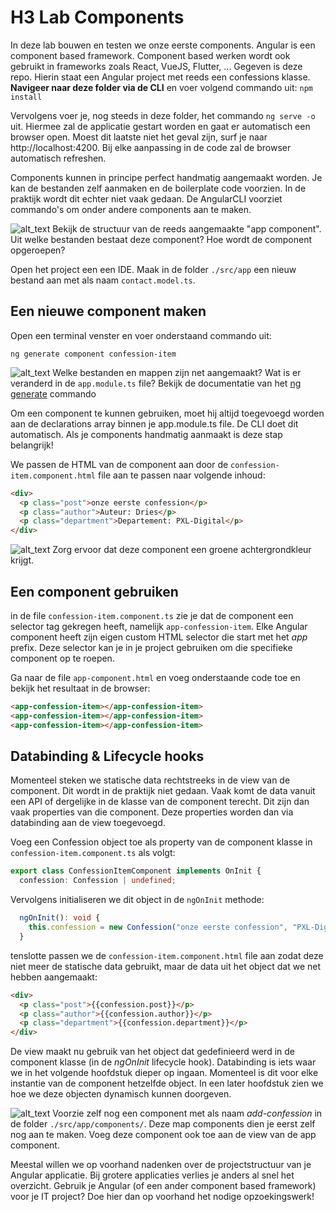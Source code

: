 # H3 Lab Components
In deze lab bouwen en testen we onze eerste components. Angular is een component based framework. Component based werken wordt ook gebruikt in frameworks zoals React, VueJS, Flutter, ... Gegeven is deze repo. Hierin staat een Angular project met reeds een confessions klasse. **Navigeer naar deze folder via de CLI** en voer volgend commando uit: ```npm install```
 
Vervolgens voer je, nog steeds in deze folder, het commando ```ng serve -o``` uit. Hiermee zal de applicatie gestart worden en gaat er automatisch een browser open. Moest dit laatste niet het geval zijn, surf je naar http://localhost:4200. Bij elke aanpassing in de code zal de browser automatisch refreshen.

Components kunnen in principe perfect handmatig aangemaakt worden. Je kan de bestanden zelf aanmaken en de boilerplate code voorzien. In de praktijk wordt dit echter niet vaak gedaan. De AngularCLI voorziet commando's om onder andere components aan te maken.

![alt_text](https://i.imgur.com/TT9FcyW.png "image_tooltip") Bekijk de structuur van de reeds aangemaakte "app component". Uit welke bestanden bestaat deze component? Hoe wordt de component opgeroepen?

Open het project een een IDE. Maak in de folder ```./src/app``` een nieuw bestand aan met als naam ```contact.model.ts```. 

## Een nieuwe component maken
Open een terminal venster en voer onderstaand commando uit:
```
ng generate component confession-item
```

![alt_text](https://i.imgur.com/TT9FcyW.png "image_tooltip") Welke bestanden en mappen zijn net aangemaakt? Wat is er veranderd in de ```app.module.ts``` file? Bekijk de documentatie van het [ng generate](https://angular.io/cli/generate) commando

Om een component te kunnen gebruiken, moet hij altijd toegevoegd worden aan de 
declarations array binnen je app.module.ts file. De CLI doet dit 
automatisch. Als je components handmatig aanmaakt is deze stap belangrijk!

We passen de HTML van de component aan door de ```confession-item.component.html``` file aan te passen naar volgende inhoud:
```html
<div>
  <p class="post">onze eerste confession</p>
  <p class="author">Auteur: Dries</p>
  <p class="department">Departement: PXL-Digital</p>
</div>
```

![alt_text](https://i.imgur.com/TT9FcyW.png "image_tooltip") Zorg ervoor dat deze component een groene achtergrondkleur krijgt.

## Een component gebruiken
in de file ```confession-item.component.ts``` zie je dat de component een selector tag gekregen heeft, namelijk ```app-confession-item```. Elke Angular component heeft zijn eigen custom HTML selector die start met het *app* prefix. Deze selector kan je in je project gebruiken om die specifieke component op te roepen. 

Ga naar de file ```app-component.html``` en voeg onderstaande code toe en bekijk het resultaat in de browser:
```html
<app-confession-item></app-confession-item>
<app-confession-item></app-confession-item>
<app-confession-item></app-confession-item>
```

## Databinding & Lifecycle hooks
Momenteel steken we statische data rechtstreeks in de view van de component. Dit wordt in de praktijk niet gedaan. Vaak komt de data vanuit een API of dergelijke in de klasse van de component terecht. Dit zijn dan vaak properties van die component. Deze properties worden dan via databinding aan de view toegevoegd.

Voeg een Confession object toe als property van de component klasse in ```confession-item.component.ts``` als volgt:
```typescript
export class ConfessionItemComponent implements OnInit {
  confession: Confession | undefined;

```
Vervolgens initialiseren we dit object in de ```ngOnInit``` methode:
```typescript
  ngOnInit(): void {
    this.confession = new Confession("onze eerste confession", "PXL-Digital","Dries");
  }
```

tenslotte passen we de ```confession-item.component.html``` file aan zodat deze niet meer de statische data gebruikt, maar de data uit het object dat we net hebben aangemaakt:
```html
<div>
  <p class="post">{{confession.post}}</p>
  <p class="author">{{confession.author}}</p>
  <p class="department">{{confession.department}}</p>
</div>

```
De view maakt nu gebruik van het object dat gedefinieerd werd in de component klasse (in de *ngOnInit* lifecycle hook). Databinding is iets waar we in het volgende hoofdstuk dieper op ingaan. Momenteel is dit voor elke instantie van de component hetzelfde object. In een later hoofdstuk zien we hoe we deze objecten dynamisch kunnen doorgeven.

![alt_text](https://i.imgur.com/TT9FcyW.png "image_tooltip") Voorzie zelf nog een component met als naam *add-confession* in de folder ```./src/app/components/```. Deze map components dien je eerst zelf nog aan te maken. Voeg deze component ook toe aan de view van de app component.

Meestal willen we op voorhand nadenken over de projectstructuur van je Angular applicatie. Bij grotere applicaties verlies je anders al snel het overzicht. Gebruik je Angular (of een ander component based framework) voor je IT project? Doe hier dan op voorhand het nodige opzoekingswerk!

